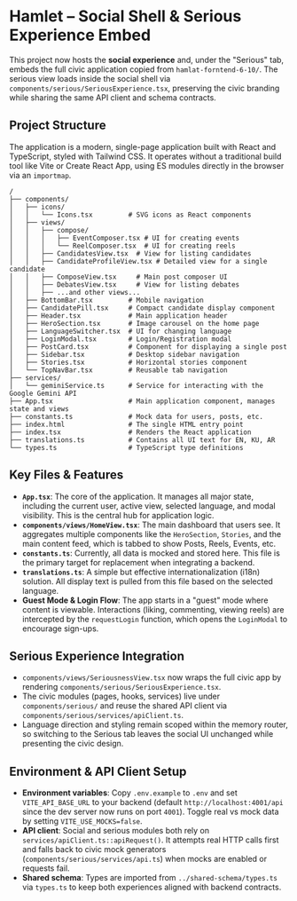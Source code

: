 # Hamlet – Social Shell & Serious Experience Embed

This project now hosts the **social experience** and, under the "Serious" tab, embeds the full civic application copied from `hamlat-forntend-6-10/`. The serious view loads inside the social shell via `components/serious/SeriousExperience.tsx`, preserving the civic branding while sharing the same API client and schema contracts.

## Project Structure

The application is a modern, single-page application built with React and TypeScript, styled with Tailwind CSS. It operates without a traditional build tool like Vite or Create React App, using ES modules directly in the browser via an `importmap`.

```
/
├── components/
│   ├── icons/
│   │   └── Icons.tsx         # SVG icons as React components
│   ├── views/
│   │   ├── compose/
│   │   │   ├── EventComposer.tsx # UI for creating events
│   │   │   └── ReelComposer.tsx  # UI for creating reels
│   │   ├── CandidatesView.tsx  # View for listing candidates
│   │   ├── CandidateProfileView.tsx # Detailed view for a single candidate
│   │   ├── ComposeView.tsx     # Main post composer UI
│   │   ├── DebatesView.tsx     # View for listing debates
│   │   ├── ...and other views...
│   ├── BottomBar.tsx         # Mobile navigation
│   ├── CandidatePill.tsx     # Compact candidate display component
│   ├── Header.tsx            # Main application header
│   ├── HeroSection.tsx       # Image carousel on the home page
│   ├── LanguageSwitcher.tsx  # UI for changing language
│   ├── LoginModal.tsx        # Login/Registration modal
│   ├── PostCard.tsx          # Component for displaying a single post
│   ├── Sidebar.tsx           # Desktop sidebar navigation
│   ├── Stories.tsx           # Horizontal stories component
│   └── TopNavBar.tsx         # Reusable tab navigation
├── services/
│   └── geminiService.ts      # Service for interacting with the Google Gemini API
├── App.tsx                   # Main application component, manages state and views
├── constants.ts              # Mock data for users, posts, etc.
├── index.html                # The single HTML entry point
├── index.tsx                 # Renders the React application
├── translations.ts           # Contains all UI text for EN, KU, AR
└── types.ts                  # TypeScript type definitions
```

## Key Files & Features

-   **`App.tsx`**: The core of the application. It manages all major state, including the current user, active view, selected language, and modal visibility. This is the central hub for application logic.
-   **`components/views/HomeView.tsx`**: The main dashboard that users see. It aggregates multiple components like the `HeroSection`, `Stories`, and the main content feed, which is tabbed to show Posts, Reels, Events, etc.
-   **`constants.ts`**: Currently, all data is mocked and stored here. This file is the primary target for replacement when integrating a backend.
-   **`translations.ts`**: A simple but effective internationalization (i18n) solution. All display text is pulled from this file based on the selected language.
-   **Guest Mode & Login Flow**: The app starts in a "guest" mode where content is viewable. Interactions (liking, commenting, viewing reels) are intercepted by the `requestLogin` function, which opens the `LoginModal` to encourage sign-ups.


## Serious Experience Integration

- `components/views/SeriousnessView.tsx` now wraps the full civic app by rendering `components/serious/SeriousExperience.tsx`.
- The civic modules (pages, hooks, services) live under `components/serious/` and reuse the shared API client via `components/serious/services/apiClient.ts`.
- Language direction and styling remain scoped within the memory router, so switching to the Serious tab leaves the social UI unchanged while presenting the civic design.

## Environment & API Client Setup

- **Environment variables**: Copy `.env.example` to `.env` and set `VITE_API_BASE_URL` to your backend (default `http://localhost:4001/api` since the dev server now runs on port `4001`). Toggle real vs mock data by setting `VITE_USE_MOCKS=false`.
- **API client**: Social and serious modules both rely on `services/apiClient.ts::apiRequest()`. It attempts real HTTP calls first and falls back to civic mock generators (`components/serious/services/api.ts`) when mocks are enabled or requests fail.
- **Shared schema**: Types are imported from `../shared-schema/types.ts` via `types.ts` to keep both experiences aligned with backend contracts.
